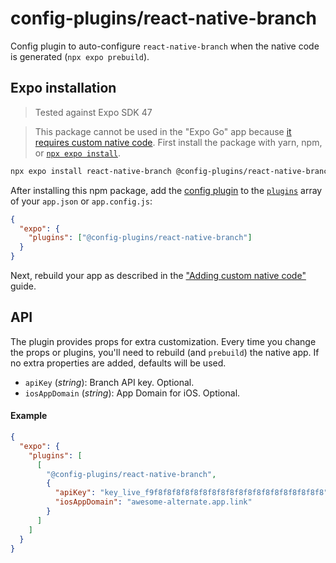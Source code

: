 # config-plugins/react-native-branch

Config plugin to auto-configure `react-native-branch` when the native code is generated (`npx expo prebuild`).

## Expo installation

> Tested against Expo SDK 47

> This package cannot be used in the "Expo Go" app because [it requires custom native code](https://docs.expo.io/workflow/customizing/).
> First install the package with yarn, npm, or [`npx expo install`](https://docs.expo.io/workflow/expo-cli/#expo-install).

```sh
npx expo install react-native-branch @config-plugins/react-native-branch
```

After installing this npm package, add the [config plugin](https://docs.expo.io/guides/config-plugins/) to the [`plugins`](https://docs.expo.io/versions/latest/config/app/#plugins) array of your `app.json` or `app.config.js`:

```json
{
  "expo": {
    "plugins": ["@config-plugins/react-native-branch"]
  }
}
```

Next, rebuild your app as described in the ["Adding custom native code"](https://docs.expo.io/workflow/customizing/) guide.

## API

The plugin provides props for extra customization. Every time you change the props or plugins, you'll need to rebuild (and `prebuild`) the native app. If no extra properties are added, defaults will be used.

- `apiKey` (_string_): Branch API key. Optional.
- `iosAppDomain` (_string_): App Domain for iOS. Optional.

#### Example

```json
{
  "expo": {
    "plugins": [
      [
        "@config-plugins/react-native-branch",
        {
          "apiKey": "key_live_f9f8f8f8f8f8f8f8f8f8f8f8f8f8f8f8f8f8f8f8",
          "iosAppDomain": "awesome-alternate.app.link"
        }
      ]
    ]
  }
}
```
